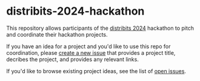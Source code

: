 # distribits-2024-hackathon

This repository allows participants of the [distribits 2024](https://distribits.live/) hackathon to pitch and coordinate their hackathon projects.

If you have an idea for a project and you'd like to use this repo for coordination, please [create a new issue](https://github.com/distribits/distribits-2024-hackathon/issues/new) that provides a project title, decribes the project, and provides any relevant links.

If you'd like to browse existing project ideas, see the list of [open issues](https://github.com/distribits/distribits-2024-hackathon/issues).

